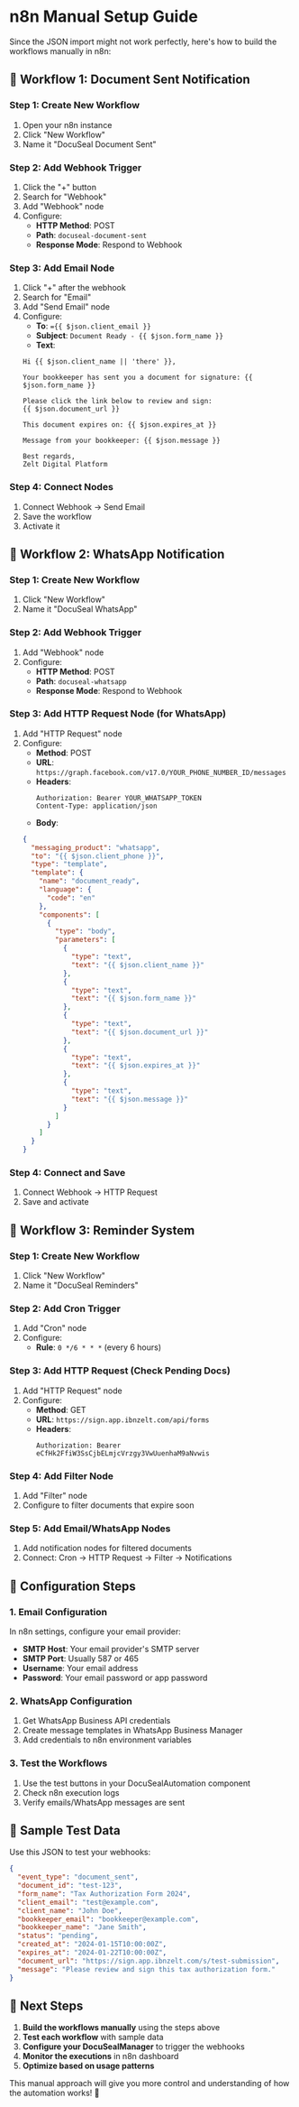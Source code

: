 # n8n Manual Setup Guide

Since the JSON import might not work perfectly, here's how to build the workflows manually in n8n:

## 🎯 Workflow 1: Document Sent Notification

### Step 1: Create New Workflow
1. Open your n8n instance
2. Click "New Workflow"
3. Name it "DocuSeal Document Sent"

### Step 2: Add Webhook Trigger
1. Click the "+" button
2. Search for "Webhook"
3. Add "Webhook" node
4. Configure:
   - **HTTP Method**: POST
   - **Path**: `docuseal-document-sent`
   - **Response Mode**: Respond to Webhook

### Step 3: Add Email Node
1. Click "+" after the webhook
2. Search for "Email"
3. Add "Send Email" node
4. Configure:
   - **To**: `={{ $json.client_email }}`
   - **Subject**: `Document Ready - {{ $json.form_name }}`
   - **Text**:
   ```
   Hi {{ $json.client_name || 'there' }},

   Your bookkeeper has sent you a document for signature: {{ $json.form_name }}

   Please click the link below to review and sign:
   {{ $json.document_url }}

   This document expires on: {{ $json.expires_at }}

   Message from your bookkeeper: {{ $json.message }}

   Best regards,
   Zelt Digital Platform
   ```

### Step 4: Connect Nodes
1. Connect Webhook → Send Email
2. Save the workflow
3. Activate it

## 🎯 Workflow 2: WhatsApp Notification

### Step 1: Create New Workflow
1. Click "New Workflow"
2. Name it "DocuSeal WhatsApp"

### Step 2: Add Webhook Trigger
1. Add "Webhook" node
2. Configure:
   - **HTTP Method**: POST
   - **Path**: `docuseal-whatsapp`
   - **Response Mode**: Respond to Webhook

### Step 3: Add HTTP Request Node (for WhatsApp)
1. Add "HTTP Request" node
2. Configure:
   - **Method**: POST
   - **URL**: `https://graph.facebook.com/v17.0/YOUR_PHONE_NUMBER_ID/messages`
   - **Headers**:
     ```
     Authorization: Bearer YOUR_WHATSAPP_TOKEN
     Content-Type: application/json
     ```
   - **Body**:
   ```json
   {
     "messaging_product": "whatsapp",
     "to": "{{ $json.client_phone }}",
     "type": "template",
     "template": {
       "name": "document_ready",
       "language": {
         "code": "en"
       },
       "components": [
         {
           "type": "body",
           "parameters": [
             {
               "type": "text",
               "text": "{{ $json.client_name }}"
             },
             {
               "type": "text",
               "text": "{{ $json.form_name }}"
             },
             {
               "type": "text",
               "text": "{{ $json.document_url }}"
             },
             {
               "type": "text",
               "text": "{{ $json.expires_at }}"
             },
             {
               "type": "text",
               "text": "{{ $json.message }}"
             }
           ]
         }
       ]
     }
   }
   ```

### Step 4: Connect and Save
1. Connect Webhook → HTTP Request
2. Save and activate

## 🎯 Workflow 3: Reminder System

### Step 1: Create New Workflow
1. Click "New Workflow"
2. Name it "DocuSeal Reminders"

### Step 2: Add Cron Trigger
1. Add "Cron" node
2. Configure:
   - **Rule**: `0 */6 * * *` (every 6 hours)

### Step 3: Add HTTP Request (Check Pending Docs)
1. Add "HTTP Request" node
2. Configure:
   - **Method**: GET
   - **URL**: `https://sign.app.ibnzelt.com/api/forms`
   - **Headers**:
     ```
     Authorization: Bearer eCfHk2FfiW3SsCjbELmjcVrzgy3VwUuenhaM9aNvwis
     ```

### Step 4: Add Filter Node
1. Add "Filter" node
2. Configure to filter documents that expire soon

### Step 5: Add Email/WhatsApp Nodes
1. Add notification nodes for filtered documents
2. Connect: Cron → HTTP Request → Filter → Notifications

## 🔧 Configuration Steps

### 1. Email Configuration
In n8n settings, configure your email provider:
- **SMTP Host**: Your email provider's SMTP server
- **SMTP Port**: Usually 587 or 465
- **Username**: Your email address
- **Password**: Your email password or app password

### 2. WhatsApp Configuration
1. Get WhatsApp Business API credentials
2. Create message templates in WhatsApp Business Manager
3. Add credentials to n8n environment variables

### 3. Test the Workflows
1. Use the test buttons in your DocuSealAutomation component
2. Check n8n execution logs
3. Verify emails/WhatsApp messages are sent

## 📝 Sample Test Data

Use this JSON to test your webhooks:

```json
{
  "event_type": "document_sent",
  "document_id": "test-123",
  "form_name": "Tax Authorization Form 2024",
  "client_email": "test@example.com",
  "client_name": "John Doe",
  "bookkeeper_email": "bookkeeper@example.com",
  "bookkeeper_name": "Jane Smith",
  "status": "pending",
  "created_at": "2024-01-15T10:00:00Z",
  "expires_at": "2024-01-22T10:00:00Z",
  "document_url": "https://sign.app.ibnzelt.com/s/test-submission",
  "message": "Please review and sign this tax authorization form."
}
```

## 🚀 Next Steps

1. **Build the workflows manually** using the steps above
2. **Test each workflow** with sample data
3. **Configure your DocuSealManager** to trigger the webhooks
4. **Monitor the executions** in n8n dashboard
5. **Optimize based on usage patterns**

This manual approach will give you more control and understanding of how the automation works! 🎯 